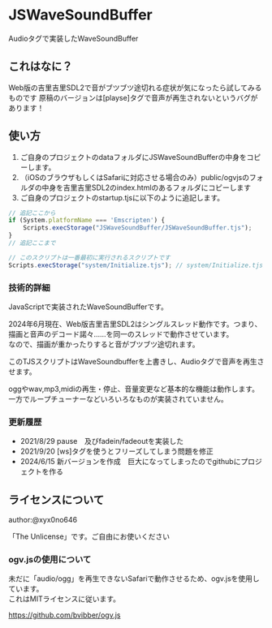 # JSWaveSoundBuffer

Audioタグで実装したWaveSoundBuffer

## これはなに？

Web版の吉里吉里SDL2で音がブツブツ途切れる症状が気になったら試してみるものです
原稿のバージョンは[playse]タグで音声が再生されないというバグがあります！

## 使い方

1. ご自身のプロジェクトのdataフォルダにJSWaveSoundBufferの中身をコピーします。
2. （iOSのブラウザもしくはSafariに対応させる場合のみ）public/ogvjsのフォルダの中身を吉里吉里SDL2のindex.htmlのあるフォルダにコピーします
3. ご自身のプロジェクトのstartup.tjsに以下のように追記します。

```js
// 追記ここから
if (System.platformName === 'Emscripten') {
	Scripts.execStorage("JSWaveSoundBuffer/JSWaveSoundBuffer.tjs");
}
// 追記ここまで

// このスクリプトは一番最初に実行されるスクリプトです
Scripts.execStorage("system/Initialize.tjs"); // system/Initialize.tjs を実行
```

### 技術的詳細

JavaScriptで実装されたWaveSoundBufferです。

2024年6月現在、Web版吉里吉里SDL2はシングルスレッド動作です。つまり、描画と音声のデコード諾々……を同一のスレッドで動作させています。<br>
なので、描画が重かったりすると音がブツブツ途切れます。

このTJSスクリプトはWaveSoundbufferを上書きし、Audioタグで音声を再生させます。
 
 oggやwav,mp3,midiの再生・停止、音量変更など基本的な機能は動作します。<br>
 一方でループチューナーなどいろいろなものが実装されていません。


 ### 更新履歴
 - 2021/8/29 pause　及びfadein/fadeoutを実装した
 - 2021/9/20 [ws]タグを使うとフリーズしてしまう問題を修正
 - 2024/6/15 新バージョンを作成　巨大になってしまったのでgithubにプロジェクトを作る
 
## ライセンスについて

author:@xyx0no646

「The Unlicense」です。ご自由にお使いください

### ogv.jsの使用について
未だに「audio/ogg」を再生できないSafariで動作させるため、ogv.jsを使用しています。<br>
これはMITライセンスに従います。

https://github.com/bvibber/ogv.js